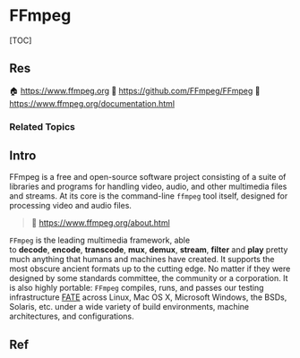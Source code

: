 # FFmpeg

[TOC]



## Res
🏠 https://www.ffmpeg.org
🚧 https://github.com/FFmpeg/FFmpeg
📂 https://www.ffmpeg.org/documentation.html


### Related Topics



## Intro
FFmpeg is a free and open-source software project consisting of a suite of libraries and programs for handling video, audio, and other multimedia files and streams. At its core is the command-line `ffmpeg` tool itself, designed for processing video and audio files.

> 🔗 https://www.ffmpeg.org/about.html

`FFmpeg` is the leading multimedia framework, able to **decode**, **encode**, **transcode**, **mux**, **demux**, **stream**, **filter** and **play** pretty much anything that humans and machines have created. It supports the most obscure ancient formats up to the cutting edge. No matter if they were designed by some standards committee, the community or a corporation. It is also highly portable: `FFmpeg` compiles, runs, and passes our testing infrastructure [FATE](http://fate.ffmpeg.org/) across Linux, Mac OS X, Microsoft Windows, the BSDs, Solaris, etc. under a wide variety of build environments, machine architectures, and configurations.



## Ref
